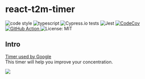 # react-t2m-timer
<p>
    <img alt="code style" src="https://img.shields.io/badge/code_style-standard-brightgreen.svg" />
    <img alt="typescript" src="https://camo.githubusercontent.com/71182b7c92d3c36c24eae5342f373d773d58c11d/68747470733a2f2f666c61742e62616467656e2e6e65742f62616467652f69636f6e2f54797065643f69636f6e3d74797065736372697074266c6162656c266c6162656c436f6c6f723d626c756526636f6c6f723d353535353535" />
    <img alt="Cypress.io tests" src="https://img.shields.io/badge/cypress.io-tests-green.svg" />
    <img alt="Jest" src="https://jestjs.io/img/jest-badge.svg" />
    <a href="https://codecov.io/gh/doong-jo/react-t2m-timer">
      <img alt="CodeCov" src="https://codecov.io/gh/doong-jo/react-t2m-timer/branch/master/graph/badge.svg" />
    </a>
    <a href="https://github.com/doong-jo/react-t2m-timer/actions">
      <img alt="GitHub Action" src="https://github.com/doong-jo/react-t2m-timer/workflows/Deploy%20to%20GitHub%20Pages/badge.svg" />
    </a>
    <img alt="License: MIT" src="https://img.shields.io/badge/License-MIT-green.svg" />
</p>

## Intro
[Timer used by Google](https://www.youtube.com/watch?v=olXHv2AOrzE&t=282s)  
This timer will help you improve your concentration.

<p>
  <a href=""https://doong-jo.github.io/react-t2m-timer/">
    <img src="https://kr.object.ncloudstorage.com/etc/react-t2m-timer-preview.png" />
  </a>
</p>
